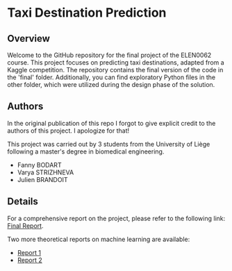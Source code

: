 # Taxi Destination Prediction

## Overview
Welcome to the GitHub repository for the final project of the ELEN0062 course. This project focuses on predicting taxi destinations, adapted from a Kaggle competition. The repository contains the final version of the code in the 'final' folder. Additionally, you can find exploratory Python files in the other folder, which were utilized during the design phase of the solution.

## Authors
In the original publication of this repo I forgot to give explicit credit to the authors of this project. I apologize for that! 

This project was carried out by 3 students from the University of Liège following a master's degree in biomedical engineering. 
- Fanny BODART
- Varya STRIZHNEVA
- Julien BRANDOIT

## Details
For a comprehensive report on the project, please refer to the following link: [Final Report](https://www.overleaf.com/read/qbssghrpbgwd#6b1fa3).

Two more theoretical reports on machine learning are available:
- [Report 1](https://www.overleaf.com/read/jrqgztfnhhnx#5226e1)
- [Report 2](https://www.overleaf.com/read/ffbgtjjtgmxx#5b2a5d)
